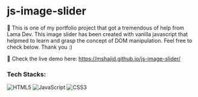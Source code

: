 # js-image-slider
🚀 This is one of my portfolio project that got a tremendous of help from Lama Dev. This image slider has been created with vanilla javascript that helpmed to learn and grasp the concept of DOM manipulation. Feel free to check below. Thank you :) 

🚀 Check the live demo here: https://mshajid.github.io/js-image-slider/

### Tech Stacks: 
![HTML5](https://img.shields.io/badge/html5-%23E34F26.svg?style=for-the-badge&logo=html5&logoColor=white) ![JavaScript](https://img.shields.io/badge/javascript-%23323330.svg?style=for-the-badge&logo=javascript&logoColor=%23F7DF1E) ![CSS3](https://img.shields.io/badge/css3-%231572B6.svg?style=for-the-badge&logo=css3&logoColor=white)
